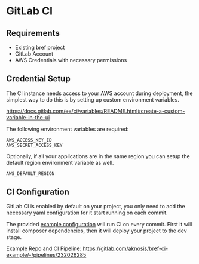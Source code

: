 # GitLab CI

## Requirements

* Existing bref project
* GitLab Account
* AWS Credentials with necessary permissions

## Credential Setup

The CI instance needs access to your AWS account during deployment, the simplest way to do this is by setting up custom environment variables. 

https://docs.gitlab.com/ee/ci/variables/README.html#create-a-custom-variable-in-the-ui

The following environment variables are required:

```
AWS_ACCESS_KEY_ID
AWS_SECRET_ACCESS_KEY
```

Optionally, if all your applications are in the same region you can setup the default region environment variable as well.

```
AWS_DEFAULT_REGION
```

## CI Configuration

GitLab CI is enabled by default on your project, you only need to add the necessary yaml configuration for it start running on each commit.

The provided [example configuration](.gitlab-ci.yml) will run CI on every commit. First it will install composer dependencies, then it will deploy your project to the dev stage.

Example Repo and CI Pipeline: https://gitlab.com/aknosis/bref-ci-example/-/pipelines/232026285